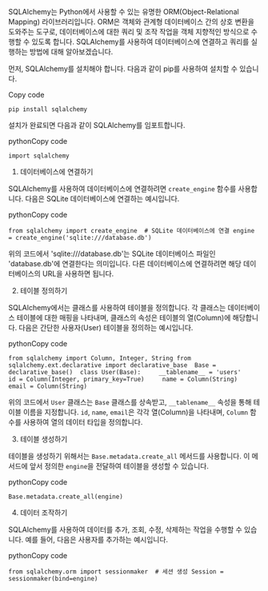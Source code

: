 
SQLAlchemy는 Python에서 사용할 수 있는 유명한 ORM(Object-Relational Mapping) 라이브러리입니다. ORM은 객체와 관계형 데이터베이스 간의 상호 변환을 도와주는 도구로, 데이터베이스에 대한 쿼리 및 조작 작업을 객체 지향적인 방식으로 수행할 수 있도록 합니다. SQLAlchemy를 사용하여 데이터베이스에 연결하고 쿼리를 실행하는 방법에 대해 알아보겠습니다.

먼저, SQLAlchemy를 설치해야 합니다. 다음과 같이 pip를 사용하여 설치할 수 있습니다.

Copy code

`pip install sqlalchemy`

설치가 완료되면 다음과 같이 SQLAlchemy를 임포트합니다.

pythonCopy code

`import sqlalchemy`

1.  데이터베이스에 연결하기

SQLAlchemy를 사용하여 데이터베이스에 연결하려면 `create_engine` 함수를 사용합니다. 다음은 SQLite 데이터베이스에 연결하는 예시입니다.

pythonCopy code

`from sqlalchemy import create_engine  # SQLite 데이터베이스에 연결 engine = create_engine('sqlite:///database.db')`

위의 코드에서 'sqlite:///database.db'는 SQLite 데이터베이스 파일인 'database.db'에 연결한다는 의미입니다. 다른 데이터베이스에 연결하려면 해당 데이터베이스의 URL을 사용하면 됩니다.

2.  테이블 정의하기

SQLAlchemy에서는 클래스를 사용하여 테이블을 정의합니다. 각 클래스는 데이터베이스 테이블에 대한 매핑을 나타내며, 클래스의 속성은 테이블의 열(Column)에 해당합니다. 다음은 간단한 사용자(User) 테이블을 정의하는 예시입니다.

pythonCopy code

`from sqlalchemy import Column, Integer, String from sqlalchemy.ext.declarative import declarative_base  Base = declarative_base()  class User(Base):     __tablename__ = 'users'          id = Column(Integer, primary_key=True)     name = Column(String)     email = Column(String)`

위의 코드에서 `User` 클래스는 `Base` 클래스를 상속받고, `__tablename__` 속성을 통해 테이블 이름을 지정합니다. `id`, `name`, `email`은 각각 열(Column)을 나타내며, `Column` 함수를 사용하여 열의 데이터 타입을 정의합니다.

3.  테이블 생성하기

테이블을 생성하기 위해서는 `Base.metadata.create_all` 메서드를 사용합니다. 이 메서드에 앞서 정의한 `engine`을 전달하여 테이블을 생성할 수 있습니다.

pythonCopy code

`Base.metadata.create_all(engine)`

4.  데이터 조작하기

SQLAlchemy를 사용하여 데이터를 추가, 조회, 수정, 삭제하는 작업을 수행할 수 있습니다. 예를 들어, 다음은 사용자를 추가하는 예시입니다.

pythonCopy code

`from sqlalchemy.orm import sessionmaker  # 세션 생성 Session = sessionmaker(bind=engine)`